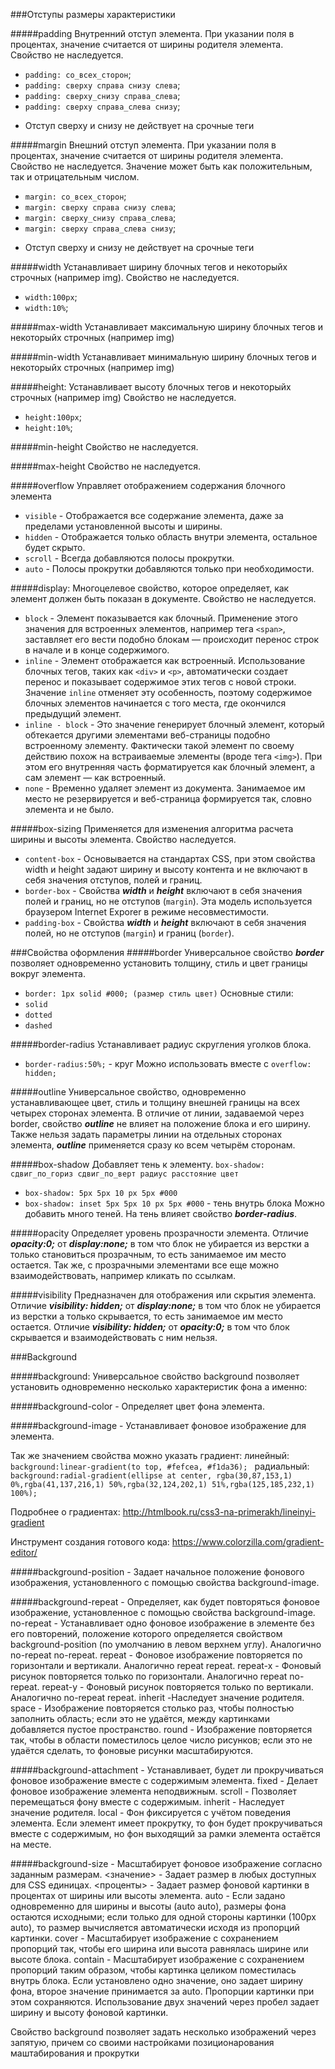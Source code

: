 ###Отступы размеры характеристики

#####padding
Внутренний отступ элемента. 
При указании поля в процентах, значение считается от ширины родителя элемента.
Свойство не наследуется.

- `padding: со_всех_сторон`;
- `padding: сверху справа снизу слева`;
- `padding: сверху_снизу справа_слева`;
- `padding: сверху справа_слева снизу`;

+ Отступ сверху и снизу не действует на срочные теги

#####margin
Внешний отступ элемента. 
При указании поля в процентах, значение считается от ширины родителя элемента.
Свойство не наследуется.
Значение может быть как положительным, так и отрицательным числом.

- `margin: со_всех_сторон`;
- `margin: сверху справа снизу слева`;
- `margin: сверху_снизу справа_слева`;
- `margin: сверху справа_слева снизу`;

+ Отступ сверху и снизу не действует на срочные теги

#####width
Устанавливает ширину блочных тегов и некоторыйх строчных (например img).
Свойство не наследуется.
- `width:100px`;
- `width:10%`;

#####max-width
Устанавливает максимальную ширину блочных тегов и некоторыйх строчных (например img)

#####min-width
Устанавливает минимальную ширину блочных тегов и некоторыйх строчных (например img)

#####height:
Устанавливает высоту блочных тегов и некоторыйх строчных (например img)
Свойство не наследуется.
- `height:100px`;
- `height:10%`;

#####min-height
Свойство не наследуется.

#####max-height
Свойство не наследуется.

#####overflow 
Управляет отображением содержания блочного элемента
- `visible` - Отображается все содержание элемента, даже за пределами установленной высоты и ширины. 
- `hidden` - Отображается только область внутри элемента, остальное будет скрыто.
- `scroll` - Всегда добавляются полосы прокрутки.
- `auto` - Полосы прокрутки добавляются только при необходимости.

#####display:
Многоцелевое свойство, которое определяет, как элемент должен быть показан в документе.
Свойство не наследуется.

- `block` - Элемент показывается как блочный. Применение этого значения для встроенных элементов, например тега `<span>`, заставляет его вести подобно блокам — происходит перенос строк в начале и в конце содержимого. 											
- `inline` - Элемент отображается как встроенный. Использование блочных тегов, таких как `<div>` и `<p>`, автоматически создает перенос и показывает содержимое этих тегов с новой строки. Значение `inline` отменяет эту особенность, поэтому содержимое блочных элементов начинается с того места, где окончился предыдущий элемент. 											
- `inline - block` - Это значение генерирует блочный элемент, который обтекается другими элементами веб-страницы подобно встроенному элементу. Фактически такой элемент по своему действию похож на встраиваемые элементы (вроде тега `<img>`). При этом его внутренняя часть форматируется как блочный элемент, а сам элемент — как встроенный. 											
- `none` - Временно удаляет элемент из документа. Занимаемое им место не резервируется и веб-страница формируется так, словно элемента и не было. 

#####box-sizing
Применяется для изменения алгоритма расчета ширины и высоты элемента. 
Свойство наследуется.
- `content-box` - Основывается на стандартах CSS, при этом свойства width и height задают ширину и высоту контента и не включают в себя значения отступов, полей и границ.
- `border-box` - Свойства **_width_** и **_height_** включают в себя значения полей и границ, но не отступов (`margin`). Эта модель используется браузером Internet Exporer в режиме несовместимости.
- `padding-box` - Свойства **_width_** и **_height_** включают в себя значения полей, но не отступов (`margin`) и границ (`border`). 


###Свойства оформления
#####border
Универсальное свойство **_border_** позволяет одновременно установить толщину, 
стиль и цвет границы вокруг элемента.
- `border: 1px solid #000; (размер стиль цвет)`
Основные стили:
- `solid`
- `dotted`
- `dashed`

#####border-radius
Устанавливает радиус скругления уголков блока.
- `border-radius:50%;` - круг
Можно использовать вместе с `overflow: hidden;`

#####outline
Универсальное свойство, одновременно устанавливающее цвет, 
стиль и толщину внешней границы на всех четырех сторонах элемента. 
В отличие от линии, задаваемой через border, свойство **_outline_** 
не влияет на положение блока и его ширину. 
Также нельзя задать параметры линии на отдельных сторонах элемента, 
**_outline_** применяется сразу ко всем четырём сторонам. 

#####box-shadow
Добавляет тень к элементу.
`box-shadow: сдвиг_по_гориз сдвиг_по_верт радиус расстояние цвет`
- `box-shadow: 5px 5px 10 px 5px #000`
- `box-shadow: inset 5px 5px 10 px 5px #000` - тень внутрь блока
Можно добавить много теней. На тень влияет свойство **_border-radius_**.

#####opacity
Определяет уровень прозрачности элемента.
Отличие **_opacity:0;_** от **_display:none;_** в том что блок не убирается из верстки а только становиться прозрачным, то есть занимаемое им место остается. Так же, с прозрачными элементами все еще можно взаимодействовать, например кликать по ссылкам.

#####visibility
Предназначен для отображения или скрытия элемента.
Отличие **_visibility: hidden;_** от **_display:none;_** в том что блок не убирается из верстки а только скрывается, то есть занимаемое им место остается.
Отличие **_visibility: hidden;_** от **_opacity:0;_** в том что блок скрывается и взаимодействовать с ним нельзя.

###Background


#####background:
Универсальное свойство background позволяет установить одновременно несколько характеристик фона а именно:

#####background-color - Определяет цвет фона элемента.

#####background-image - Устанавливает фоновое изображение для элемента.

Так же значением свойства можно указать градиент:
линейный:
`background:linear-gradient(to top, #fefcea, #f1da36); `
радиальный:
`background:radial-gradient(ellipse at center, rgba(30,87,153,1) 0%,rgba(41,137,216,1) 50%,rgba(32,124,202,1) 51%,rgba(125,185,232,1) 100%);`

Подробнее о градиентах:
http://htmlbook.ru/css3-na-primerakh/lineinyi-gradient

Инструмент создания готового кода:
https://www.colorzilla.com/gradient-editor/

#####background-position - Задает начальное положение фонового изображения, установленного с помощью свойства background-image.

#####background-repeat - Определяет, как будет повторяться фоновое изображение, установленное с помощью свойства background-image.
no-repeat -  Устанавливает одно фоновое изображение в элементе без его повторений, положение которого определяется свойством background-position (по умолчанию в левом верхнем углу). Аналогично no-repeat no-repeat.
repeat - Фоновое изображение повторяется по горизонтали и вертикали. Аналогично repeat repeat.
repeat-x - Фоновый рисунок повторяется только по горизонтали. Аналогично repeat no-repeat.
repeat-y - Фоновый рисунок повторяется только по вертикали. Аналогично no-repeat repeat.
inherit -Наследует значение родителя.
space - Изображение повторяется столько раз, чтобы полностью заполнить область; если это не удаётся, между картинками добавляется пустое пространство.
round - Изображение повторяется так, чтобы в области поместилось целое число рисунков; если это не удаётся сделать, то фоновые рисунки масштабируются.

#####background-attachment - Устанавливает, будет ли прокручиваться фоновое изображение вместе с содержимым элемента.
fixed - Делает фоновое изображение элемента неподвижным. 
scroll - Позволяет перемещаться фону вместе с содержимым.
inherit - Наследует значение родителя.
local - Фон фиксируется с учётом поведения элемента. Если элемент имеет прокрутку, то фон будет прокручиваться вместе с содержимым, но фон выходящий за рамки элемента остаётся на месте.

#####background-size  - Масштабирует фоновое изображение согласно заданным размерам.
<значение> - Задает размер в любых доступных для CSS единицах. 
<проценты> - Задает размер фоновой картинки в процентах от ширины или высоты элемента. 
auto - Если задано одновременно для ширины и высоты (auto auto), размеры фона остаются исходными; если только для одной стороны картинки (100px auto), то размер вычисляется автоматически исходя из пропорций картинки.
cover - Масштабирует изображение с сохранением пропорций так, чтобы его ширина или высота равнялась ширине или высоте блока.
contain - Масштабирует изображение с сохранением пропорций таким образом, чтобы картинка целиком поместилась внутрь блока. 
Если установлено одно значение, оно задает ширину фона, второе значение принимается за auto. Пропорции картинки при этом сохраняются. Использование двух значений через пробел задает ширину и высоту фоновой картинки.

Свойство background позволяет задать несколько изображений через запятую, 
причем со своими настройками позиционарования маштабирования и прокрутки

